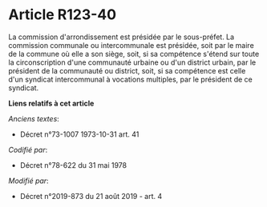 # Article R123-40

La commission d'arrondissement est présidée par le sous-préfet. La commission communale ou intercommunale est présidée, soit
par le maire de la commune où elle a son siège, soit, si sa compétence s'étend sur toute la circonscription d'une communauté
urbaine ou d'un district urbain, par le président de la communauté ou district, soit, si sa compétence est celle d'un
syndicat intercommunal à vocations multiples, par le président de ce syndicat.

**Liens relatifs à cet article**

_Anciens textes_:

  - Décret n°73-1007 1973-10-31 art. 41

_Codifié par_:

  - Décret n°78-622 du 31 mai 1978

_Modifié par_:

  - Décret n°2019-873 du 21 août 2019 - art. 4
